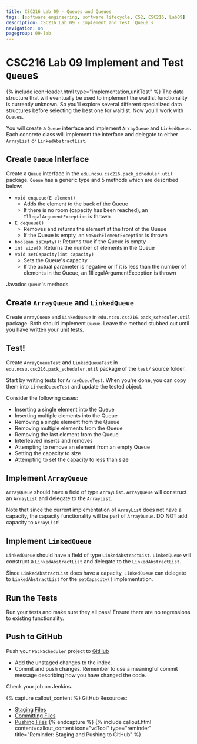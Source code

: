 ```yaml
---
title: CSC216 Lab 09 - Queues and Queues
tags: [software engineering, software lifecycle, CS2, CSC216, Lab09]
description: CSC216 Lab 09 - Implement and Test `Queue`s
navigation: on
pagegroup: 09-lab
---
```


# CSC216 Lab 09 Implement and Test `Queue`s
{% include iconHeader.html type="implementation,unitTest" %}
The data structure that will eventually be used to implement the waitlist functionality is currently unknown.  So you'll explore several different specialized data structures before selecting the best one for waitlist. Now you'll work with `Queue`s. 

You will create a `Queue` interface and implement `ArrayQueue` and `LinkedQueue`.  Each concrete class will implement the interface and delegate to either `ArrayList` or `LinkedAbstractList`.


## Create `Queue` Interface
Create a `Queue` interface in the `edu.ncsu.csc216.pack_scheduler.util` package.  `Queue` has a generic type and 5 methods which are described below:

  * `void enqueue(E element)`
     * Adds the element to the back of the Queue
     * If there is no room (capacity has been reached), an `IllegalArgumentException` is thrown
  * `E dequeue()`
     * Removes and returns the element at the front of the Queue
     * If the Queue is empty, an `NoSuchElementException` is thrown
  * `boolean isEmpty()`: Returns true if the Queue is empty
  * `int size()`: Returns the number of elements in the Queue
  * `void setCapacity(int capacity)`
     * Sets the Queue's capacity
     * If the actual parameter is negative or if it is less than the number of elements in the Queue, an 1IllegalArgumentException is thrown
  
Javadoc `Queue`'s methods.


## Create `ArrayQueue` and `LinkedQueue`
Create `ArrayQueue` and `LinkedQueue` in `edu.ncsu.csc216.pack_scheduler.util` package.  Both should implement `Queue`.  Leave the method stubbed out until you have written your unit tests.


## Test!
Create `ArrayQueueTest` and `LinkedQueueTest` in `edu.ncsu.csc216.pack_scheduler.util` package of the `test/` source folder.

Start by writing tests for `ArrayQueueTest`.  When you're done, you can copy them into `LinkedQueueTest` and update the tested object.

Consider the following cases:

  * Inserting a single element into the Queue
  * Inserting multiple elements into the Queue
  * Removing a single element from the Queue
  * Removing multiple elements from the Queue
  * Removing the last element from the Queue
  * Interleaved inserts and removes
  * Attempting to remove an element from an empty Queue
  * Setting the capacity to size
  * Attempting to set the capacity to less than size
  

## Implement `ArrayQueue`
`ArrayQueue` should have a field of type `ArrayList`.  `ArrayQueue` will construct an `ArrayList` and delegate to the `ArrayList`.  

Note that since the current implementation of `ArrayList` does not have a capacity, the capacity functionality will be part of `ArrayQueue`.  DO NOT add capacity to `ArrayList`!


## Implement `LinkedQueue`
`LinkedQueue` should have a field of type `LinkedAbstractList`.  `LinkedQueue` will construct a `LinkedAbstractList` and delegate to the `LinkedAbstractList`.

Since `LinkedAbstractList` does have a capacity, `LinkedQueue` can delegate to `LinkedAbstractList` for the `setCapacity()` implementation.


## Run the Tests
Run your tests and make sure they all pass!  Ensure there are no regressions to existing functionality.


## Push to GitHub
Push your `PackScheduler` project to [GitHub](https://github.ncsu.edu)

  * Add the unstaged changes to the index.
  * Commit and push changes.  Remember to use a meaningful commit message describing how you have changed the code.  
  
Check your job on Jenkins.

{% capture callout_content %}
GitHub Resources:

  * [Staging Files](../../git-tutorial/git-staging)
  * [Committing Files](../../git-tutorial/git-commit)
  * [Pushing Files](../../git-tutorial/git-push)
{% endcapture %}
{% include callout.html content=callout_content icon="vcTool" type="reminder" title="Reminder: Staging and Pushing to GitHub" %}